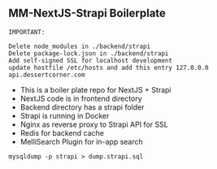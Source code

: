## MM-NextJS-Strapi Boilerplate

```
IMPORTANT:

Delete node_modules in ./backend/strapi
Delete package-lock.json in ./backend/strapi
Add self-signed SSL for localhost development
update hostfile /etc/hosts and add this entry 127.0.0.0 api.dessertcorner.com
```
- This is a boiler plate repo for NextJS + Strapi
- NextJS code is in frontend directory
- Backend directory has a strapi folder
- Strapi is running in Docker
- Nginx as reverse proxy to Strapi API for SSL
- Redis for backend cache
- MelliSearch Plugin for in-app search

```
mysqldump -p strapi > dump.strapi.sql
```
